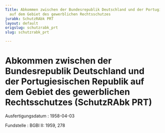 ```yaml
---
Title: Abkommen zwischen der Bundesrepublik Deutschland und der Portugiesischen Republik
  auf dem Gebiet des gewerblichen Rechtsschutzes
jurabk: SchutzRAbk PRT
layout: default
origslug: schutzrabk_prt
slug: schutzrabk_prt

---
```


# Abkommen zwischen der Bundesrepublik Deutschland und der Portugiesischen Republik auf dem Gebiet des gewerblichen Rechtsschutzes (SchutzRAbk PRT)

Ausfertigungsdatum
:   1958-04-03

Fundstelle
:   BGBl II: 1959, 278

